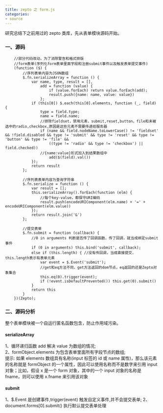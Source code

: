 ```yaml
---
title: zepto 之 form.js
categories:
- source
---
```

研究总结下之前用过的 zepto 类库，先从表单模块源码开始。
<!--more-->
### 一、源码
```
    //部分代码改动，为了消除警告和格式排版
    //form表单(序列化form表单里面字段和注册submit事件以及触发表单提交事件)
    (function ($) {
        //序列表单内容为JSON数组
        $.fn.serializeArray = function () {
            var name, type, result = [],
                add = function (value) {
                    if (value.forEach) return value.forEach(add);
                    result.push({name: name, value: value})
                };
            if (this[0]) $.each(this[0].elements, function (_, field) {
                type = field.type;
                name = field.name;
                //排除fieldset，禁用元素，submit,reset,button，file和未被选中的radio,checkbox,原因是这些元素不需要传递给服务器
                if (name && field.nodeName.toLowerCase() != 'fieldset' && !field.disabled && type != 'submit' && type != 'reset' && type != 'button' && type != 'file' &&
                    ((type != 'radio' && type != 'checkbox') || field.checked))
                //{name:value}形式加入到结果数组中
                    add($(field).val())
            });
            return result
        };

        //序列表表单内容为查询字符串
        $.fn.serialize = function () {
            var result = [];
            this.serializeArray().forEach(function (elm) {
                //每个key-value，都保守URI编码
                result.push(encodeURIComponent(elm.name) + '=' + encodeURIComponent(elm.value))
            });
            return result.join('&')
        };

        //提交表单
        $.fn.submit = function (callback) {
            //0 in arguments 判断是否传了回调函数，传了回调，就当成绑定submit事件
            if (0 in arguments) this.bind('submit', callback);
            else if (this.length) { //没有传回调，当成直接提交，this.length表示有表单元素
                var event = $.Event('submit');
                //get和eq方法不同，get方法返回的dom节点，eq返回的还是Zepto对象集合
                this.eq(0).trigger(event);
                if (!event.isDefaultPrevented()) this.get(0).submit()
            }
            return this
        }
    })(Zepto);
```
### 二、源码分析
整个表单模块被一个自运行匿名函数包含，防止作用域污染。
#### serializeArray
1、循环递归函数 add 解决 value 为数组的情况;  
2、formObject.elements 为包含表单里面所有字段节点的数组;  
提示: 如果 elements 数组具有名称(input 标签的 id 或 name 属性)，那么该元素的名称就是 formObject 的一个属性，因此可以使用名称而不是数字来引用 input 对象；比如，假设 x 是一个 form 对象，其中的一个 input 对象的名称是 fname，则可以使用 x.fname 来引用该对象
#### submit
1、$.Event 是创建事件,trigger(event) 触发自定义事件,并不会提交表单;
2、document.forms[0].submit() 执行默认提交表单处理